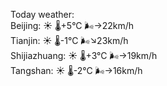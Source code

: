 Today weather:  
Beijing: ☀️ 🌡️+5°C 🌬️→22km/h  
Tianjin: ☀️ 🌡️-1°C 🌬️↘23km/h  
Shijiazhuang: ☀️ 🌡️+3°C 🌬️→19km/h  
Tangshan: ☀️ 🌡️-2°C 🌬️→16km/h  
